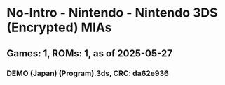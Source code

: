# No-Intro - Nintendo - Nintendo 3DS (Encrypted) MIAs
## Games: 1, ROMs: 1, as of 2025-05-27

### DEMO (Japan) (Program).3ds, CRC: da62e936
